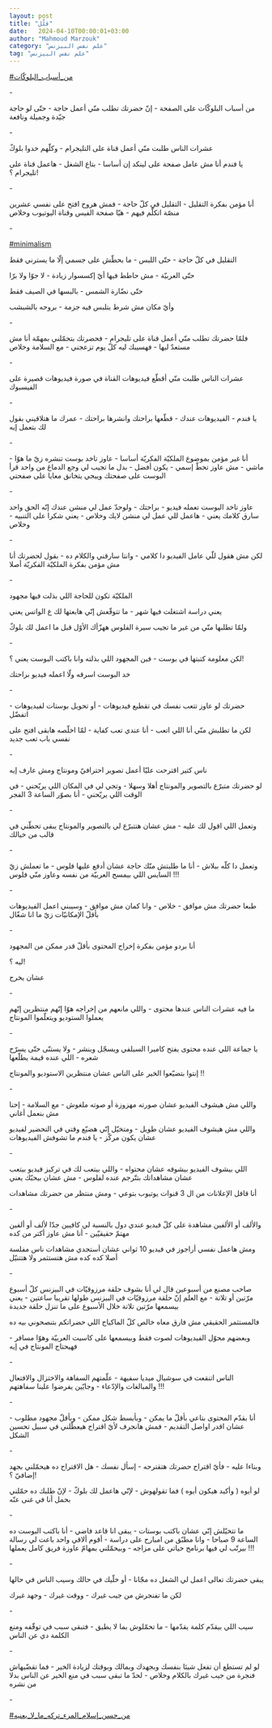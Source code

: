 ```yaml
---
layout: post
title: "قلّل"
date:   2024-04-10T00:00:01+03:00
author: "Mahmoud Marzouk"
category: "علم نفس البيزنس"
tag: "علم نفس البيزنس"
---
```



[<u>\#من\_أسباب\_البلوكّات</u>](https://www.facebook.com/hashtag/%D9%85%D9%86_%D8%A3%D8%B3%D8%A8%D8%A7%D8%A8_%D8%A7%D9%84%D8%A8%D9%84%D9%88%D9%83%D9%91%D8%A7%D8%AA?__eep__=6&__cft__%5b0%5d=AZXwhtzonlZcRsXUIk8lfVnXdYMLsVk_GbHUefSaC4AFMM9Kg4c1vyJ6OsS6PsaFmky3Qk0BqkGIU_C0Ikxa30o0Qg99r_oatgRU_xBp944kKFd7-81Oa2mbAAxvYWM2r2BhWGOeZuaYjHZuKBCZMlazW9FgvWFOuKDR2oEcYYDmlw&__tn__=*NK-R)

\-

من أسباب البلوكّات على الصفحة - إنّ حضرتك تطلب منّي أعمل
حاجة - حتّى لو حاجة جيّدة وجميلة ونافعة

\-

عشرات الناس طلبت منّي أعمل قناة على التليجرام - وكلّهم
خدوا بلوكّ

يا فندم أنا مش عامل صفحة على لينكد إن أساسا - بتاع
الشغل - هاعمل قناة على تليجرام ؟!

\-

أنا مؤمن بفكرة التقليل - التقليل في كلّ حاجة - فمش هروح
افتح على نفسي عشرين منصّة اتكلّم فيهم - هيّا صفحة الفيس وقناة اليوتيوب
وخلاص

\-

[<u>\#minimalism</u>](https://www.facebook.com/hashtag/minimalism?__eep__=6&__cft__%5b0%5d=AZXwhtzonlZcRsXUIk8lfVnXdYMLsVk_GbHUefSaC4AFMM9Kg4c1vyJ6OsS6PsaFmky3Qk0BqkGIU_C0Ikxa30o0Qg99r_oatgRU_xBp944kKFd7-81Oa2mbAAxvYWM2r2BhWGOeZuaYjHZuKBCZMlazW9FgvWFOuKDR2oEcYYDmlw&__tn__=*NK-R)

التقليل في كلّ حاجة - حتّى اللبس - ما بحطّش على جسمي إلّا ما
يسترني فقط

حتّى العربيّة - مش حاطط فيها أيّ إكسسوار زيادة - لا جوّا ولا
برّا

حتّى نضّارة الشمس - بالبسها في الصيف فقط

وأيّ مكان مش شرط يتلبس فيه جزمة - بروحه بالشبشب

\-

فلمّا حضرتك تطلب منّي أعمل قناة على تليجرام - فحضرتك
بتحمّلني بمهمّة أنا مش مستعدّ ليها - فهسيبك ليه كلّ يوم تزعجني - مع السلامة
وخلاص

\-

عشرات الناس طلبت منّي أقطّع فيديوهات القناة في صورة
فيديوهات قصيرة على الفيسبوك

\-

يا فندم - الفيديوهات عندك - قطّعها براحتك وانشرها
براحتك - عمرك ما هتلاقيني بقول لك بتعمل إيه

\-

أنا غير مؤمن بموضوع الملكيّة الفكريّة أساسا - عاوز تاخد
بوست تنشره زيّ ما هوّا - ماشي - مش عاوز تحطّ إسمي - يكون أفضل - بدل ما تجيب
لي وجع الدماغ من واحد قرأ البوست على صفحتك وييجي يتخانق معايا على
صفحتي

\-

عاوز تاخد البوست تعمله فيديو - براحتك - ولوحدّ عمل لي
منشن عندك إنّه الحق واحد سارق كلامك يعني - هاعمل للي عمل لي منشن لايك
وخلاص - يعني شكرا على التنبيه - وخلاص

\-

لكن مش هقول للّي عامل الفيديو دا كلامي - وانتا سارقني
والكلام ده - بقول لحضرتك أنا مش مؤمن بفكرة الملكيّة الفكريّة أصلا

\-

الملكيّة تكون للحاجة اللي بذلت فيها مجهود

يعني دراسة اشتغلت فيها شهر - ما تتوقّعش إنّي هابعتها لك ع
الواتس يعني

ولمّا تطلبها منّي من غير ما تجيب سيرة الفلوس ههزّأك الأوّل
قبل ما اعمل لك بلوكّ

\-

لكن معلومة كتبتها في بوست - فين المجهود اللي بذلته وانا
باكتب البوست يعني ؟!

خد البوست اسرقه ولّا اعمله فيديو براحتك

\-

حضرتك لو عاوز تتعب نفسك في تقطيع فيديوهات - أو تحويل
بوستات لفيديوهات - اتفضّل

لكن ما تطلبش منّي أنا اللي اتعب - أنا عندي تعب كفاية -
لمّا اخلّصه هابقى افتح على نفسي باب تعب جديد

\-

ناس كتير اقترحت عليّا أعمل تصوير احترافيّ ومونتاج ومش عارف
إيه

لو حضرتك متبرّع بالتصوير والمونتاج أهلا وسهلا - وتجي لي
في المكان اللي يريّحني - في الوقت اللي يريّحني - أنا بصوّر الساعة 3
الفجر

\-

وتعمل اللي اقول لك عليه - مش عشان هتتبرّع لي بالتصوير
والمونتاج يبقى تحطّني في قالب من خيالك

\-

وتعمل دا كلّه ببلاش - أنا ما طلبتش منّك حاجة عشان أدفع
عليها فلوس - ما تعملش زيّ السايس اللي بيمسح العربيّة من نفسه وعاوز منّي
فلوس !!!

\-

طبعا حضرتك مش موافق - خلاص - وانا كمان مش موافق - وسيبني
اعمل الفيديوهات بأقلّ الإمكانيّات زيّ ما انا شغّال

\-

أنا بردو مؤمن بفكرة إخراج المحتوى بأقلّ قدر ممكن من
المجهود

ليه ؟!

عشان يخرج

\-

ما فيه عشرات الناس عندها محتوى - واللي مانعهم من إخراجه
هوّا إنّهم منتظرين إنّهم يعملوا الستوديو ويتعلّموا المونتاج

\-

يا جماعة اللي عنده محتوى يفتح كاميرا السيلفي ويسجّل
وينشر - ولا يستنّى حتّى يسرّح شعره - اللي عنده قيمة يطلّعها

إنتوا بتضيّعوا الخير على الناس عشان منتظرين الاستوديو
والمونتاج !!

\-

واللي مش هيشوف الفيديو عشان صورته مهزوزة أو صوته ملغوش -
مع السلامة - إحنا مش بنعمل أغاني

واللي مش هيشوف الفيديو عشان طويل - ومتخيّل إنّي هضيّع وقتي
في التحضير لفيديو عشان يكون مركّز - يا فندم ما تشوفش الفيديوهات

\-

اللي بيشوف الفيديو بيشوفه عشان محتواه - واللي بيتعب لك
في تركيز فيديو بيتعب عشان مشاهداتك بتتّرجم عنده لفلوس - مش عشان بيحبّك
يعني

أنا قافل الإعلانات من ال 3 قنوات يوتيوب بتوعي - ومش
منتظر من حضرتك مشاهدات

\-

والألف أو الألفين مشاهدة على كلّ فيديو عندي دول بالنسبة
لي كافيين جدّا لألف أو ألفين مهتمّ حقيقيّين - أنا مش عاوز أكتر من
كده

ومش هاعمل نفسي أراجوز في فيديو 10 ثواني عشان أستجدي
مشاهدات ناس مفلسة أصلا كده كده مش هتستثمر ولا هتتنيّل

\-

صاحب مصنع من أسبوعين قال لي أنا بشوف حلقة مرزوقيّات في
البيزنس كلّ أسبوع مرّتين أو تلاتة - مع العلم إنّ حلقة مرزوقيّات في البيزنس
طولها تقريبا ساعتين - يعني بيسمعها مرّتين تلاتة خلال الأسبوع على ما تنزل
حلقة جديدة

فالمستثمر الحقيقي مش فارق معاه خالص كلّ الماكياج اللي
حضراتكم بتنصحوني بيه ده

وبعضهم محوّل الفيديوهات لصوت فقط وبيسمعها على كاسيت
العربيّة وهوّا مسافر - فهيحتاج المونتاج في إيه

\-

الناس اتنقعت في سوشيال ميديا سفيهة - علّمتهم السفاهة
والاختزال والافتعال والمبالغات والإدّعاء - وجايّين يفرضوا علينا
سفاهتهم !!!

\-

أنا بقدّم المحتوى بتاعي بأقلّ ما يمكن - وبأبسط شكل ممكن -
وبأقلّ مجهود مطلوب - عشان اقدر اواصل التقديم - فمش هانجرف لأيّ اقتراح
هيعطّلني في سبيل تحسين الشكل

\-

وبناءا عليه - فأيّ اقتراح حضرتك هتقترحه - إسأل نفسك - هل
الاقتراح ده هيحمّلني بجهد إضافيّ ؟!

لو أيوه ( وأكيد هيكون أيوه ) فما تقولهوش - لإنّي هاعمل لك
بلوكّ - لإنّ طلبك ده حمّلني بحمل أنا في غنى عنّه

\-

ما تتخيّلش إنّي عشان باكتب بوستات - يبقى انا قاعد فاضي -
أنا باكتب البوست ده الساعة 9 صباحا - وانا مطبّق من امبارح على دراسة -
أقوم ألاقي واحد باعت لي رسالة بيرتّب لي فيها برنامج حياتي على مزاجه -
وبيحمّلني بمهامّ عاوزة فريق كامل يعملها !!!

\-

يبقى حضرتك تعالى اعمل لي الشغل ده مجّانا - أو خلّيك في
حالك وسيب الناس في حالها

لكن ما تفنجرش من جيب غيرك - ووقت غيرك - وجهد غيرك

\-

سيب اللي بيقدّم كلمة يقدّمها - ما تحمّلوش بما لا يطيق -
فتبقى سبب في توقّفه ومنع الكلمة دي عن الناس

\-

لو لم تستطع أن تفعل شيئا بنفسك وبجهدك وبمالك وبوقتك
لزيادة الخير - فما تقضّيهاش فنجرة من جيب غيرك بالكلام وخلاص - لحدّ ما تبقى
سبب في منع الخير عن الناس بدلا من نشره

\-

[<u>\#من\_حسن\_إسلام\_المرء\_تركه\_ما\_لا\_يعنيه</u>](https://www.facebook.com/hashtag/%D9%85%D9%86_%D8%AD%D8%B3%D9%86_%D8%A5%D8%B3%D9%84%D8%A7%D9%85_%D8%A7%D9%84%D9%85%D8%B1%D8%A1_%D8%AA%D8%B1%D9%83%D9%87_%D9%85%D8%A7_%D9%84%D8%A7_%D9%8A%D8%B9%D9%86%D9%8A%D9%87?__eep__=6&__cft__%5b0%5d=AZXwhtzonlZcRsXUIk8lfVnXdYMLsVk_GbHUefSaC4AFMM9Kg4c1vyJ6OsS6PsaFmky3Qk0BqkGIU_C0Ikxa30o0Qg99r_oatgRU_xBp944kKFd7-81Oa2mbAAxvYWM2r2BhWGOeZuaYjHZuKBCZMlazW9FgvWFOuKDR2oEcYYDmlw&__tn__=*NK-R)
